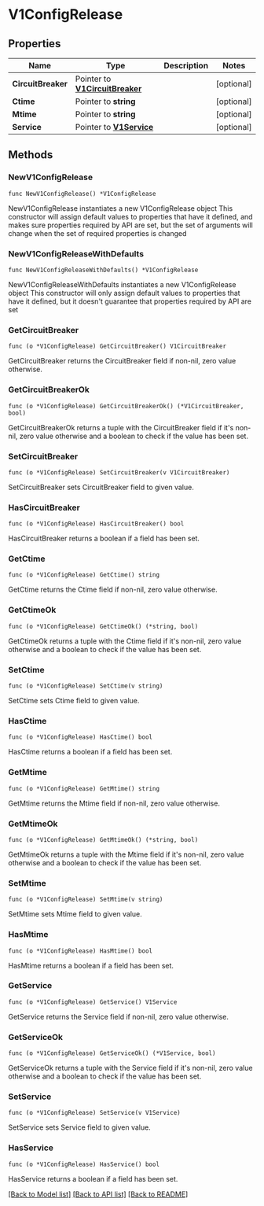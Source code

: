 # V1ConfigRelease

## Properties

Name | Type | Description | Notes
------------ | ------------- | ------------- | -------------
**CircuitBreaker** | Pointer to [**V1CircuitBreaker**](V1CircuitBreaker.md) |  | [optional] 
**Ctime** | Pointer to **string** |  | [optional] 
**Mtime** | Pointer to **string** |  | [optional] 
**Service** | Pointer to [**V1Service**](V1Service.md) |  | [optional] 

## Methods

### NewV1ConfigRelease

`func NewV1ConfigRelease() *V1ConfigRelease`

NewV1ConfigRelease instantiates a new V1ConfigRelease object
This constructor will assign default values to properties that have it defined,
and makes sure properties required by API are set, but the set of arguments
will change when the set of required properties is changed

### NewV1ConfigReleaseWithDefaults

`func NewV1ConfigReleaseWithDefaults() *V1ConfigRelease`

NewV1ConfigReleaseWithDefaults instantiates a new V1ConfigRelease object
This constructor will only assign default values to properties that have it defined,
but it doesn't guarantee that properties required by API are set

### GetCircuitBreaker

`func (o *V1ConfigRelease) GetCircuitBreaker() V1CircuitBreaker`

GetCircuitBreaker returns the CircuitBreaker field if non-nil, zero value otherwise.

### GetCircuitBreakerOk

`func (o *V1ConfigRelease) GetCircuitBreakerOk() (*V1CircuitBreaker, bool)`

GetCircuitBreakerOk returns a tuple with the CircuitBreaker field if it's non-nil, zero value otherwise
and a boolean to check if the value has been set.

### SetCircuitBreaker

`func (o *V1ConfigRelease) SetCircuitBreaker(v V1CircuitBreaker)`

SetCircuitBreaker sets CircuitBreaker field to given value.

### HasCircuitBreaker

`func (o *V1ConfigRelease) HasCircuitBreaker() bool`

HasCircuitBreaker returns a boolean if a field has been set.

### GetCtime

`func (o *V1ConfigRelease) GetCtime() string`

GetCtime returns the Ctime field if non-nil, zero value otherwise.

### GetCtimeOk

`func (o *V1ConfigRelease) GetCtimeOk() (*string, bool)`

GetCtimeOk returns a tuple with the Ctime field if it's non-nil, zero value otherwise
and a boolean to check if the value has been set.

### SetCtime

`func (o *V1ConfigRelease) SetCtime(v string)`

SetCtime sets Ctime field to given value.

### HasCtime

`func (o *V1ConfigRelease) HasCtime() bool`

HasCtime returns a boolean if a field has been set.

### GetMtime

`func (o *V1ConfigRelease) GetMtime() string`

GetMtime returns the Mtime field if non-nil, zero value otherwise.

### GetMtimeOk

`func (o *V1ConfigRelease) GetMtimeOk() (*string, bool)`

GetMtimeOk returns a tuple with the Mtime field if it's non-nil, zero value otherwise
and a boolean to check if the value has been set.

### SetMtime

`func (o *V1ConfigRelease) SetMtime(v string)`

SetMtime sets Mtime field to given value.

### HasMtime

`func (o *V1ConfigRelease) HasMtime() bool`

HasMtime returns a boolean if a field has been set.

### GetService

`func (o *V1ConfigRelease) GetService() V1Service`

GetService returns the Service field if non-nil, zero value otherwise.

### GetServiceOk

`func (o *V1ConfigRelease) GetServiceOk() (*V1Service, bool)`

GetServiceOk returns a tuple with the Service field if it's non-nil, zero value otherwise
and a boolean to check if the value has been set.

### SetService

`func (o *V1ConfigRelease) SetService(v V1Service)`

SetService sets Service field to given value.

### HasService

`func (o *V1ConfigRelease) HasService() bool`

HasService returns a boolean if a field has been set.


[[Back to Model list]](../README.md#documentation-for-models) [[Back to API list]](../README.md#documentation-for-api-endpoints) [[Back to README]](../README.md)


